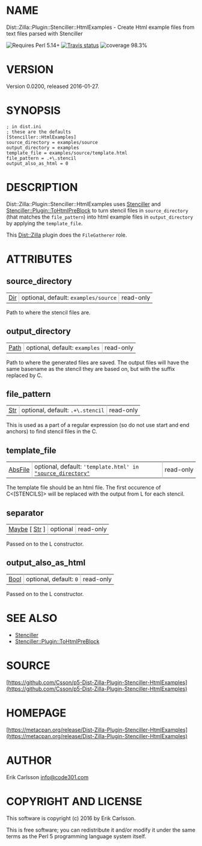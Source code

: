 # NAME

Dist::Zilla::Plugin::Stenciller::HtmlExamples - Create Html example files from text files parsed with Stenciller

![Requires Perl 5.14+](https://img.shields.io/badge/perl-5.14+-brightgreen.svg) [![Travis status](https://api.travis-ci.org/Csson/p5-Dist-Zilla-Plugin-Stenciller-HtmlExamples.svg?branch=master)](https://travis-ci.org/Csson/p5-Dist-Zilla-Plugin-Stenciller-HtmlExamples) ![coverage 98.3%](https://img.shields.io/badge/coverage-98.3%-yellow.svg)

# VERSION

Version 0.0200, released 2016-01-27.

# SYNOPSIS

    ; in dist.ini
    ; these are the defaults
    [Stenciller::HtmlExamples]
    source_directory = examples/source
    output_directory = examples
    template_file = examples/source/template.html
    file_pattern = .+\.stencil
    output_also_as_html = 0

# DESCRIPTION

Dist::Zilla::Plugin::Stenciller::HtmlExamples uses [Stenciller](https://metacpan.org/pod/Stenciller) and [Stenciller::Plugin::ToHtmlPreBlock](https://metacpan.org/pod/Stenciller::Plugin::ToHtmlPreBlock) to turn
stencil files in `source_directory` (that matches the `file_pattern`) into
html example files in `output_directory` by applying the `template_file`.

This [Dist::Zilla](https://metacpan.org/pod/Dist::Zilla) plugin does the `FileGatherer` role.

# ATTRIBUTES

## source\_directory

<table cellpadding="0" cellspacing="0">
<tr>
    <td style="padding-right: 6px; padding-left: 6px; border-right: 1px solid #b8b8b8; white-space: nowrap;"><a href="https://metacpan.org/pod/Types::Path::Tiny#Dir">Dir</a></td>
    <td style="padding-right: 6px; padding-left: 6px; border-right: 1px solid #b8b8b8; white-space: nowrap;">optional, default: <code>examples/source</code></td>
    <td style="padding-left: 6px; padding-right: 6px; white-space: nowrap;">read-only</td>
</tr>
</table>

<p>Path to where the stencil files are.</p>

## output\_directory

<table cellpadding="0" cellspacing="0">
<tr>
    <td style="padding-right: 6px; padding-left: 6px; border-right: 1px solid #b8b8b8; white-space: nowrap;"><a href="https://metacpan.org/pod/Types::Path::Tiny#Path">Path</a></td>
    <td style="padding-right: 6px; padding-left: 6px; border-right: 1px solid #b8b8b8; white-space: nowrap;">optional, default: <code>examples</code></td>
    <td style="padding-left: 6px; padding-right: 6px; white-space: nowrap;">read-only</td>
</tr>
</table>

<p>Path to where the generated files are saved.  The output files
will have the same basename as the stencil they are based on, but with the suffix replaced by C<html>.</p>

## file\_pattern

<table cellpadding="0" cellspacing="0">
<tr>
    <td style="padding-right: 6px; padding-left: 6px; border-right: 1px solid #b8b8b8; white-space: nowrap;"><a href="https://metacpan.org/pod/Types::Standard#Str">Str</a></td>
    <td style="padding-right: 6px; padding-left: 6px; border-right: 1px solid #b8b8b8; white-space: nowrap;">optional, default: <code>.+\.stencil</code></td>
    <td style="padding-left: 6px; padding-right: 6px; white-space: nowrap;">read-only</td>
</tr>
</table>

<p>This is used as a part of a regular expression (so do not use start and end anchors) to find stencil files in the C<source_directory>.</p>

## template\_file

<table cellpadding="0" cellspacing="0">
<tr>
    <td style="padding-right: 6px; padding-left: 6px; border-right: 1px solid #b8b8b8; white-space: nowrap;"><a href="https://metacpan.org/pod/Types::Path::Tiny#AbsFile">AbsFile</a></td>
    <td style="padding-right: 6px; padding-left: 6px; border-right: 1px solid #b8b8b8; white-space: nowrap;">optional, default: <code>&#39;template.html&#39; in <a href="#source_directory">&quot;source_directory&quot;</a></code></td>
    <td style="padding-left: 6px; padding-right: 6px; white-space: nowrap;">read-only</td>
</tr>
</table>

<p>The template file should be an html file. The first occurence of C<[STENCILS]> will be replaced with the output from L<Stenciller::Plugin::ToHtmlPreBlock>
for each stencil.</p>

## separator

<table cellpadding="0" cellspacing="0">
<tr>
    <td style="padding-right: 6px; padding-left: 6px; border-right: 1px solid #b8b8b8; white-space: nowrap;"><a href="https://metacpan.org/pod/Types::Standard#Maybe">Maybe</a> [ <a href="https://metacpan.org/pod/Types::Standard#Str">Str</a> ]</td>
    <td style="padding-right: 6px; padding-left: 6px; border-right: 1px solid #b8b8b8; white-space: nowrap;">optional</td>
    <td style="padding-left: 6px; padding-right: 6px; white-space: nowrap;">read-only</td>
</tr>
</table>

<p>Passed on to the L<Stenciller::Plugin::ToHtmlPreBlock> constructor.</p>

## output\_also\_as\_html

<table cellpadding="0" cellspacing="0">
<tr>
    <td style="padding-right: 6px; padding-left: 6px; border-right: 1px solid #b8b8b8; white-space: nowrap;"><a href="https://metacpan.org/pod/Types::Standard#Bool">Bool</a></td>
    <td style="padding-right: 6px; padding-left: 6px; border-right: 1px solid #b8b8b8; white-space: nowrap;">optional, default: <code>0</code></td>
    <td style="padding-left: 6px; padding-right: 6px; white-space: nowrap;">read-only</td>
</tr>
</table>

<p>Passed on to the L<Stenciller::Plugin::ToHtmlPreBlock> constructor.</p>

# SEE ALSO

- [Stenciller](https://metacpan.org/pod/Stenciller)
- [Stenciller::Plugin::ToHtmlPreBlock](https://metacpan.org/pod/Stenciller::Plugin::ToHtmlPreBlock)

# SOURCE

[https://github.com/Csson/p5-Dist-Zilla-Plugin-Stenciller-HtmlExamples](https://github.com/Csson/p5-Dist-Zilla-Plugin-Stenciller-HtmlExamples)

# HOMEPAGE

[https://metacpan.org/release/Dist-Zilla-Plugin-Stenciller-HtmlExamples](https://metacpan.org/release/Dist-Zilla-Plugin-Stenciller-HtmlExamples)

# AUTHOR

Erik Carlsson <info@code301.com>

# COPYRIGHT AND LICENSE

This software is copyright (c) 2016 by Erik Carlsson.

This is free software; you can redistribute it and/or modify it under
the same terms as the Perl 5 programming language system itself.
